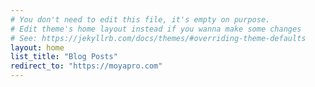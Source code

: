 ```yaml
---
# You don't need to edit this file, it's empty on purpose.
# Edit theme's home layout instead if you wanna make some changes
# See: https://jekyllrb.com/docs/themes/#overriding-theme-defaults
layout: home
list_title: "Blog Posts"
redirect_to: "https://moyapro.com"
---
```


<link rel="stylesheet" href="{{ "/assets/index.css" | relative_url }}">
